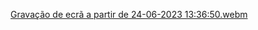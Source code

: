 
[Gravação de ecrã a partir de 24-06-2023 13:36:50.webm](https://github.com/viniciusfal/boa-cozinha/assets/74741895/1b02ed21-75ae-40ab-a56b-15d4750cd54e)
